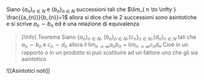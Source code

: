 Siano $\{{a_{n}}\}_{n\in N}$ e $\{{b_{n}}\}_{n\in N}$ successioni tali che $\lim_{ n \to \infty } \frac{{a_{n}}}{b_{n}}=1$ allora si dice che le 2 successioni sono asintotiche e si scrive $a_{n}\sim b_{n}$ ed è una relazione di equivalenza

>[!info] Teorema
>Siano $\{{a_{n}}\}_{n\in N}$, $\{{b_{n}}\}_{n\in N}$,$\{{c_{n}}\}_{n\in N}$,$\{{d_{n}}\}_{n\in N}$ tali che $a_{n}\sim b_{n}$ e $c_{n}\sim d_{n}$ allora il $\lim_{ n \to \infty } {a_{n}b_{n}}=\lim_{ n \to \infty } {c_{n}d_{n}}$
>Cioè in un rapporto o in un prodotto si può sostituire ad un fattore uno che gli sia asintotico

![[Asintotici noti]]

